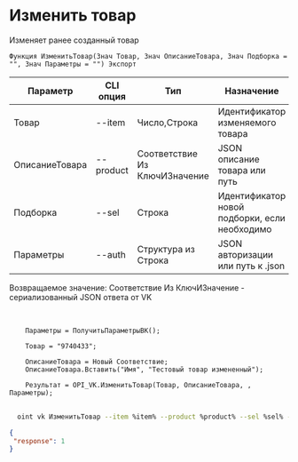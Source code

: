 ﻿---
sidebar_position: 5
---

# Изменить товар
 Изменяет ранее созданный товар



`Функция ИзменитьТовар(Знач Товар, Знач ОписаниеТовара, Знач Подборка = "", Знач Параметры = "") Экспорт`

  | Параметр | CLI опция | Тип | Назначение |
  |-|-|-|-|
  | Товар | --item | Число,Строка | Идентификатор изменяемого товара |
  | ОписаниеТовара | --product | Соответствие Из КлючИЗначение | JSON описание товара или путь |
  | Подборка | --sel | Строка | Идентификатор новой подборки, если необходимо |
  | Параметры | --auth | Структура из Строка | JSON авторизации или путь к .json |

  
  Возвращаемое значение:   Соответствие Из КлючИЗначение - сериализованный JSON ответа от VK

<br/>




```bsl title="Пример кода"
    Параметры = ПолучитьПараметрыВК();

    Товар = "9740433";

    ОписаниеТовара = Новый Соответствие;
    ОписаниеТовара.Вставить("Имя", "Тестовый товар измененный");

    Результат = OPI_VK.ИзменитьТовар(Товар, ОписаниеТовара, , Параметры);
```



```sh title="Пример команды CLI"
    
  oint vk ИзменитьТовар --item %item% --product %product% --sel %sel% --auth %auth%

```

```json title="Результат"
{
 "response": 1
}
```
